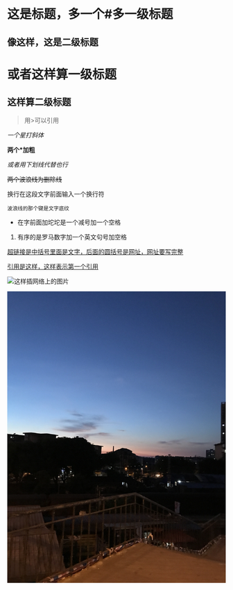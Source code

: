 # 这是标题，多一个#多一级标题
## 像这样，这是二级标题

或者这样算一级标题
==
这样算二级标题
--

>用>可以引用

*一个星打斜体*

**两个*加粗**

_或者用下划线代替也行_

~~两个波浪线为删除线~~

换行在这段文字前面输入一个换行符

`波浪线的那个键是文字底纹`

- 在字前面加坨坨是一个减号加一个空格

1. 有序的是罗马数字加一个英文句号加空格

[超链接是中括号里面是文字，后面的圆括号是网址，网址要写完整](http://baidu.com)

[引用是这样，这样表示第一个引用][1]

[1]:https://baidu.com

![这样插网络上的图片](https://www.baidu.com/img/baidu_jgylogo3.gif)

![这样插文件里面的图片](./IMG_0782.JPG)
